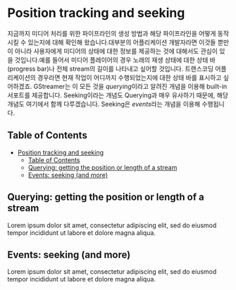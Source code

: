 # Position tracking and seeking

지금까지 미디어 처리를 위한 파이프라인의 생성 방법과 해당 파이프라인을 어떻게 동작시킬 수 있는지에 대해 확인해 왔습니다.대부분의 어플리케이션 개발자라면 이것들 뿐만이 아니라 사용자에게 미디어의 상태에 대한 정보를 제공하는 것에 대해서도 관심이 있을 것입니다.예를 들어서 미디어 플레이어의 경우 노래의 재생 상태에 대한 상태 바(progress bar)나 전체 stream의 길이를 나타내고 싶어할 것입니다. 트랜스코딩 어플리케이션의 경우라면 현재 작업이 어디까지 수행되었는지에 대한 상태 바를 표시하고 싶어하겠죠. GStreamer는 이 모든 것을 *querying*이라고 알려진 개념을 이용해 built-in 서포트를 제공합니다. Seeking이라는 개념도 Querying과 매우 유사하기 때문에, 해당 개념도 여기에서 함께 다루겠습니다. Seeking은 *events*라는 개념을 이용해 수행됩니다.

## Table of Contents

- [Position tracking and seeking](#position-tracking-and-seeking)
  - [Table of Contents](#table-of-contents)
  - [Querying: getting the position or length of a stream](#querying-getting-the-position-or-length-of-a-stream)
  - [Events: seeking (and more)](#events-seeking-and-more)

## Querying: getting the position or length of a stream

Lorem ipsum dolor sit amet, consectetur adipiscing elit, sed do eiusmod tempor incididunt ut labore et dolore magna aliqua.

## Events: seeking (and more)

Lorem ipsum dolor sit amet, consectetur adipiscing elit, sed do eiusmod tempor incididunt ut labore et dolore magna aliqua.

